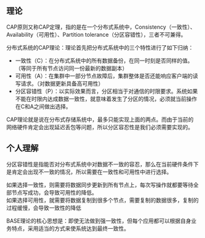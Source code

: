 ## 理论
CAP原则又称CAP定理，指的是在一个分布式系统中，Consistency（一致性）、 Availability（可用性）、Partition tolerance（分区容错性），三者不可兼得。

分布式系统的CAP理论：理论首先把分布式系统中的三个特性进行了如下归纳：

* 一致性（C）：在分布式系统中的所有数据备份，在同一时刻是否同样的值。（等同于所有节点访问同一份最新的数据副本）
* 可用性（A）：在集群中一部分节点故障后，集群整体是否还能响应客户端的读写请求。（对数据更新具备高可用性）
* 分区容错性（P）：以实际效果而言，分区相当于对通信的时限要求。系统如果不能在时限内达成数据一致性，就意味着发生了分区的情况，必须就当前操作在C和A之间做出选择。

CAP理论就是说在分布式存储系统中，最多只能实现上面的两点。而由于当前的网络硬件肯定会出现延迟丢包等问题，所以分区容忍性是我们必须需要实现的。

## 个人理解
分区容错性是指能否对分布式系统中对数据不一致的容忍，那么在当前硬件条件下是肯定会出现不一致的情况，所以需要在一致性和可用性中进行选择。

如果选择一致性，则需要将数据同步更新到所有节点上，每次写操作就都要等待全部节点写成功，会导致可用性的降低。  
如果选择可用性，就需要将数据复制到很多个节点，需要复制的数据很多，复制的过程缓慢，会导致一致性的降低

BASE理论的核心思想是：即使无法做到强一致性，但每个应用都可以根据自身业务特点，采用适当的方式来使系统达到最终一致性。